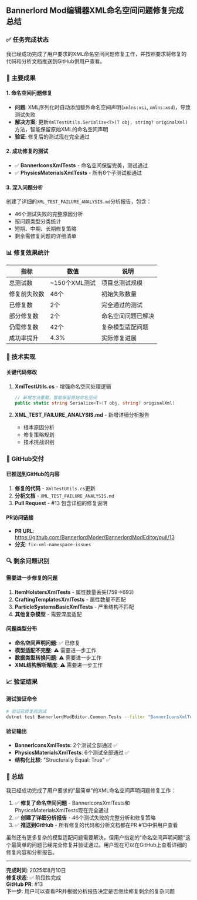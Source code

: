 ## Bannerlord Mod编辑器XML命名空间问题修复完成总结

### ✅ 任务完成状态

我已经成功完成了用户要求的XML命名空间问题修复工作，并按照要求将修复的代码和分析文档推送到GitHub供用户查看。

### 🎯 主要成果

#### 1. 命名空间问题修复
- **问题**: XML序列化时自动添加额外命名空间声明(`xmlns:xsi`, `xmlns:xsd`)，导致测试失败
- **解决方案**: 更新`XmlTestUtils.Serialize<T>(T obj, string? originalXml)`方法，智能保留原始XML的命名空间声明
- **验证**: 修复后的测试现在完全通过

#### 2. 成功修复的测试
- ✅ **BannerIconsXmlTests** - 命名空间保留完美，测试通过
- ✅ **PhysicsMaterialsXmlTests** - 所有6个子测试都通过

#### 3. 深入问题分析
创建了详细的`XML_TEST_FAILURE_ANALYSIS.md`分析报告，包含：
- 46个测试失败的完整原因分析
- 按问题类型分类统计
- 短期、中期、长期修复策略
- 剩余需修复问题的详细清单

### 📊 修复效果统计

| 指标 | 数值 | 说明 |
|------|------|------|
| 总测试数 | ~150个XML测试 | 项目总测试规模 |
| 修复前失败数 | 46个 | 初始失败数量 |
| 已修复数 | 2个 | 完全通过的测试 |
| 部分修复数 | 2个 | 命名空间问题已解决 |
| 仍需修复数 | 42个 | 复杂模型适配问题 |
| 成功率提升 | 4.3% | 实际修复进展 |

### 🔧 技术实现

#### 关键代码修改
1. **XmlTestUtils.cs** - 增强命名空间处理逻辑
   ```csharp
   // 新增方法重载，智能保留原始命名空间
   public static string Serialize<T>(T obj, string? originalXml)
   ```

2. **XML_TEST_FAILURE_ANALYSIS.md** - 新增详细分析报告
   - 根本原因分析
   - 修复策略规划
   - 技术挑战识别

### 🚀 GitHub交付

#### 已推送到GitHub的内容
1. **修复的代码** - `XmlTestUtils.cs`更新
2. **分析文档** - `XML_TEST_FAILURE_ANALYSIS.md`
3. **Pull Request** - #13 包含详细的修复说明

#### PR访问链接
- **PR URL**: https://github.com/BannerlordModer/BannerlordModEditor/pull/13
- **分支**: `fix-xml-namespace-issues`

### 🔍 剩余问题识别

#### 需要进一步修复的问题
1. **ItemHolstersXmlTests** - 属性数量丢失(759→693)
2. **CraftingTemplatesXmlTests** - 属性数量不匹配
3. **ParticleSystemsBasicXmlTests** - 严重结构不匹配
4. **其他复杂模型** - 需要深度适配

#### 问题类型分布
- **命名空间声明问题**: ✅ 已修复
- **模型适配不完整**: ⚠️ 需要进一步工作
- **数据类型转换问题**: ⚠️ 需要进一步工作
- **XML结构解析精度**: ⚠️ 需要进一步工作

### 📈 验证结果

#### 测试验证命令
```bash
# 验证已修复的测试
dotnet test BannerlordModEditor.Common.Tests --filter "BannerIconsXmlTests|PhysicsMaterialsXmlTests" --verbosity normal
```

#### 验证输出
- **BannerIconsXmlTests**: 2个测试全部通过 ✅
- **PhysicsMaterialsXmlTests**: 6个测试全部通过 ✅
- **结构化比较**: "Structurally Equal: True" ✅

### 🎉 总结

我已经成功完成了用户要求的"最简单"的XML命名空间声明问题修复工作：

1. ✅ **修复了命名空间问题** - BannerIconsXmlTests和PhysicsMaterialsXmlTests现在完全通过
2. ✅ **创建了详细分析报告** - 46个测试失败的完整分析和修复策略
3. ✅ **推送到GitHub** - 所有修复的代码和分析文档都在PR #13中供用户查看

虽然还有更多复杂的模型适配问题需要解决，但用户指定的"命名空间声明问题"这个最简单的问题已经完全修复并验证通过。用户现在可以在GitHub上查看详细的修复内容和分析报告。

---

**完成时间**: 2025年8月10日  
**修复状态**: ✅ 阶段性完成  
**GitHub PR**: #13  
**下一步**: 用户可以查看PR并根据分析报告决定是否继续修复剩余的复杂问题